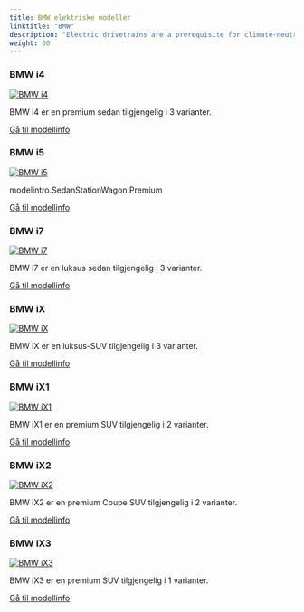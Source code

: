 ```yaml
---
title: BMW elektriske modeller
linktitle: "BMW"
description: "Electric drivetrains are a prerequisite for climate-neutral mobility of the future. This is why the BMW Group is consistently expanding its range of electric vehicles. As early as 2023, the Group will offer at least one fully electric model in virtually all key segments. "
weight: 30
---
```

<!-- markdownlint-disable MD033 -->
<!-- markdownlint-disable MD010 -->


<div class="container p-3 mb-4 bg-body-tertiary rounded border">
<h3> BMW i4</h3>
	<div class="row">
		<div class="col col-12 col-md-6">
			<a href="i4"><img src="https://media.evkx.net/multimedia/models/bmw/i4/i4_edrive40/main_1_st.jpg" class="img-fluid" alt="BMW i4" ></a>
		</div>
		<div class="col col-12 col-md-6">
<p>
BMW i4 er en premium sedan tilgjengelig i 3 varianter.
</p>
	<a href="i4/" class="btn btn-outline-primary" role="button">Gå til modellinfo</a>
		</div>
	</div>
</div>
<div class="container p-3 mb-4 bg-body-tertiary rounded border">
<h3> BMW i5</h3>
	<div class="row">
		<div class="col col-12 col-md-6">
			<a href="i5"><img src="https://media.evkx.net/multimedia/models/bmw/i5/i5_m60_xdrive/main_1_st.jpg" class="img-fluid" alt="BMW i5" ></a>
		</div>
		<div class="col col-12 col-md-6">
<p>
modelintro.SedanStationWagon.Premium
</p>
	<a href="i5/" class="btn btn-outline-primary" role="button">Gå til modellinfo</a>
		</div>
	</div>
</div>
<div class="container p-3 mb-4 bg-body-tertiary rounded border">
<h3> BMW i7</h3>
	<div class="row">
		<div class="col col-12 col-md-6">
			<a href="i7"><img src="https://media.evkx.net/multimedia/models/bmw/i7/i7_xdrive60/main_1_st.jpg" class="img-fluid" alt="BMW i7" ></a>
		</div>
		<div class="col col-12 col-md-6">
<p>
BMW i7 er en luksus sedan tilgjengelig i 3 varianter.
</p>
	<a href="i7/" class="btn btn-outline-primary" role="button">Gå til modellinfo</a>
		</div>
	</div>
</div>
<div class="container p-3 mb-4 bg-body-tertiary rounded border">
<h3> BMW iX</h3>
	<div class="row">
		<div class="col col-12 col-md-6">
			<a href="ix"><img src="https://media.evkx.net/multimedia/models/bmw/ix/ix_xdrive40/main_1_st.jpg" class="img-fluid" alt="BMW iX" ></a>
		</div>
		<div class="col col-12 col-md-6">
<p>
BMW iX er en luksus-SUV tilgjengelig i 3 varianter.
</p>
	<a href="ix/" class="btn btn-outline-primary" role="button">Gå til modellinfo</a>
		</div>
	</div>
</div>
<div class="container p-3 mb-4 bg-body-tertiary rounded border">
<h3> BMW iX1</h3>
	<div class="row">
		<div class="col col-12 col-md-6">
			<a href="ix1"><img src="https://media.evkx.net/multimedia/models/bmw/ix1/ix1_xdrive30/main_1_st.jpg" class="img-fluid" alt="BMW iX1" ></a>
		</div>
		<div class="col col-12 col-md-6">
<p>
BMW iX1 er en premium SUV tilgjengelig i 2 varianter.
</p>
	<a href="ix1/" class="btn btn-outline-primary" role="button">Gå til modellinfo</a>
		</div>
	</div>
</div>
<div class="container p-3 mb-4 bg-body-tertiary rounded border">
<h3> BMW iX2</h3>
	<div class="row">
		<div class="col col-12 col-md-6">
			<a href="ix2"><img src="https://media.evkx.net/multimedia/models/bmw/ix2/ix2_xdrive30/main_1_st.jpg" class="img-fluid" alt="BMW iX2" ></a>
		</div>
		<div class="col col-12 col-md-6">
<p>
BMW iX2 er en premium Coupe SUV tilgjengelig i 2 varianter.
</p>
	<a href="ix2/" class="btn btn-outline-primary" role="button">Gå til modellinfo</a>
		</div>
	</div>
</div>
<div class="container p-3 mb-4 bg-body-tertiary rounded border">
<h3> BMW iX3</h3>
	<div class="row">
		<div class="col col-12 col-md-6">
			<a href="ix3"><img src="https://media.evkx.net/multimedia/models/bmw/ix3/ix3/main_1_st.jpg" class="img-fluid" alt="BMW iX3" ></a>
		</div>
		<div class="col col-12 col-md-6">
<p>
BMW iX3 er en premium SUV tilgjengelig i 1 varianter.
</p>
	<a href="ix3/" class="btn btn-outline-primary" role="button">Gå til modellinfo</a>
		</div>
	</div>
</div>
